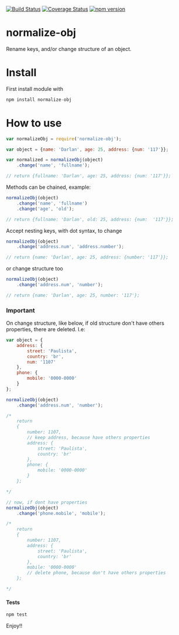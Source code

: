 [![Build Status](https://travis-ci.org/darlanmendonca/normalize-obj.svg)](https://travis-ci.org/thebergamo/parsick) 
[![Coverage Status](https://coveralls.io/repos/darlanmendonca/normalize-obj/badge.svg?branch=master&service=github)](https://coveralls.io/github/darlanmendonca/normalize-obj?branch=master)
[![npm version](https://badge.fury.io/js/normalize-obj.svg)](https://badge.fury.io/js/normalize-obj)

# normalize-obj

Rename keys, and/or change structure of an object.

# Install

First install module with 
```js 
npm install normalize-obj
```

# How to use

```js
var normalizeObj = require('normalize-obj');

var object = {name: 'Darlan', age: 25, address: {num: '117'}};

var normalized = normalizeObj(object)
	.change('name', 'fullname');

// return {fullname: 'Darlan', age: 25, address: {num: '117'}};
```

Methods can be chained, example:

```js
normalizeObj(object)
	.change('name', 'fullname')
	.change('age', 'old');

// return {fullname: 'Darlan', old: 25, address: {num:  '117'}};
```

Accept nesting keys, with dot syntax, to change

```js
normalizeObj(object)
	.change('address.num', 'address.number');

// return {name: 'Darlan', age: 25, address: {number: '117'}};
```

or change structure too
```js
normalizeObj(object)
	.change('address.num', 'number');

// return {name: 'Darlan', age: 25, number: '117'};
```

### Important
On change structure, like below, if old structure don't have others properties, there are deleted. I.e:

```js
var object = {
	address: {
		street: 'Paulista',
		country: 'br',
		num: '1107'
	},
	phone: {
		mobile: '0000-0000'
	}
};

normalizeObj(object)
	.change('address.num', 'number');

/* 
	return 
	{
		number: 1107,
		// keep address, because have others properties
		address: {
			street: 'Paulista',
			country: 'br'
		},
		phone: {
			mobile: '0000-0000'
		}
	};

*/

// now, if dont have properties
normalizeObj(object)
	.change('phone.mobile', 'mobile');

/* 
	return 
	{
		number: 1107,
		address: {
			street: 'Paulista',
			country: 'br'
		},
		mobile: '0000-0000'
		// delete phone, because don't have others properties
	};

*/

```


#### Tests

```js
npm test
```

Enjoy!!
